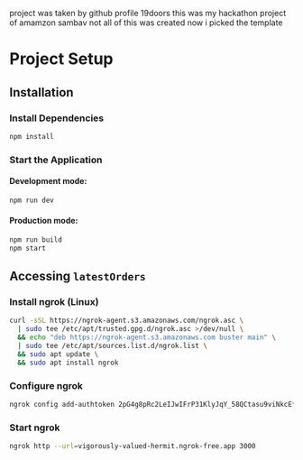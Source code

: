 project was taken by github profile 19doors this was my hackathon project of amamzon sambav not all of this was created now i picked the template
# Project Setup
## Installation

### Install Dependencies
```bash
npm install
```

### Start the Application

#### Development mode:

```bash
npm run dev
```
#### Production mode:
```bash
npm run build
npm start
```

## Accessing `latestOrders`

### Install ngrok (Linux)

```bash
curl -sSL https://ngrok-agent.s3.amazonaws.com/ngrok.asc \
  | sudo tee /etc/apt/trusted.gpg.d/ngrok.asc >/dev/null \
  && echo "deb https://ngrok-agent.s3.amazonaws.com buster main" \
  | sudo tee /etc/apt/sources.list.d/ngrok.list \
  && sudo apt update \
  && sudo apt install ngrok
```
###  Configure ngrok

```bash
ngrok config add-authtoken 2pG4g8pRc2LeIJwIFrP31KlyJqY_58QCtasu9viNkcEfvm4uA
```
### Start ngrok

```bash
ngrok http --url=vigorously-valued-hermit.ngrok-free.app 3000
```
